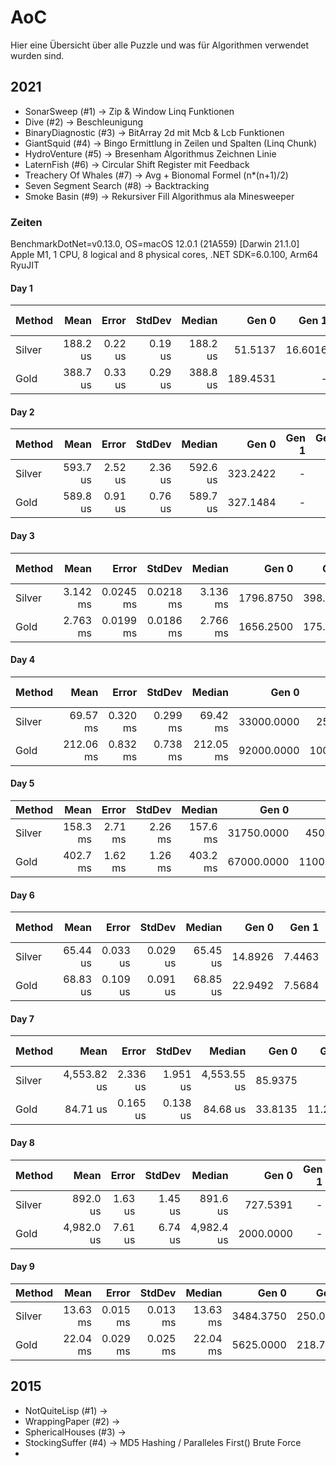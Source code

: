 # AoC

Hier eine Übersicht über alle Puzzle und was für Algorithmen verwendet wurden sind.

## 2021 

* SonarSweep (#1) -> Zip & Window Linq Funktionen
* Dive (#2) -> Beschleunigung 
* BinaryDiagnostic (#3) -> BitArray 2d mit Mcb & Lcb Funktionen
* GiantSquid (#4) -> Bingo Ermittlung in Zeilen und Spalten (Linq Chunk)
* HydroVenture (#5) -> Bresenham Algorithmus Zeichnen Linie
* LaternFish (#6) -> Circular Shift Register mit Feedback
* Treachery Of Whales (#7) -> Avg + Bionomal Formel (n*(n+1)/2)
* Seven Segment Search (#8) -> Backtracking 
* Smoke Basin (#9) -> Rekursiver Fill Algorithmus ala Minesweeper 

### Zeiten

BenchmarkDotNet=v0.13.0, OS=macOS 12.0.1 (21A559) [Darwin 21.1.0]
Apple M1, 1 CPU, 8 logical and 8 physical cores, .NET SDK=6.0.100, Arm64 RyuJIT
#### Day 1
| Method |     Mean |   Error |  StdDev |   Median |    Gen 0 |   Gen 1 | Gen 2 | Allocated |
|------- |---------:|--------:|--------:|---------:|---------:|--------:|------:|----------:|
| Silver | 188.2 us | 0.22 us | 0.19 us | 188.2 us |  51.5137 | 16.6016 |     - |    106 KB |
|   Gold | 388.7 us | 0.33 us | 0.29 us | 388.8 us | 189.4531 |       - |     - |    387 KB |

#### Day 2 
| Method |     Mean |   Error |  StdDev |   Median |    Gen 0 | Gen 1 | Gen 2 | Allocated |
|------- |---------:|--------:|--------:|---------:|---------:|------:|------:|----------:|
| Silver | 593.7 us | 2.52 us | 2.36 us | 592.6 us | 323.2422 |     - |     - |    662 KB |
|   Gold | 589.8 us | 0.91 us | 0.76 us | 589.7 us | 327.1484 |     - |     - |    669 KB |

#### Day 3 
| Method |     Mean |     Error |    StdDev |   Median |     Gen 0 |    Gen 1 | Gen 2 | Allocated |
|------- |---------:|----------:|----------:|---------:|----------:|---------:|------:|----------:|
| Silver | 3.142 ms | 0.0245 ms | 0.0218 ms | 3.136 ms | 1796.8750 | 398.4375 |     - |      4 MB |
|   Gold | 2.763 ms | 0.0199 ms | 0.0186 ms | 2.766 ms | 1656.2500 | 175.7813 |     - |      3 MB |

#### Day 4
| Method |      Mean |    Error |   StdDev |    Median |      Gen 0 |     Gen 1 | Gen 2 | Allocated |
|------- |----------:|---------:|---------:|----------:|-----------:|----------:|------:|----------:|
| Silver |  69.57 ms | 0.320 ms | 0.299 ms |  69.42 ms | 33000.0000 |  250.0000 |     - |     67 MB |
|   Gold | 212.06 ms | 0.832 ms | 0.738 ms | 212.05 ms | 92000.0000 | 1000.0000 |     - |    188 MB |

#### Day 5 
| Method |     Mean |   Error |  StdDev |   Median |      Gen 0 |      Gen 1 |     Gen 2 | Allocated |
|------- |---------:|--------:|--------:|---------:|-----------:|-----------:|----------:|----------:|
| Silver | 158.3 ms | 2.71 ms | 2.26 ms | 157.6 ms | 31750.0000 |  4500.0000 | 1250.0000 |    100 MB |
|   Gold | 402.7 ms | 1.62 ms | 1.26 ms | 403.2 ms | 67000.0000 | 11000.0000 | 3000.0000 |    209 MB |

#### Day 6 
| Method |     Mean |    Error |   StdDev |   Median |   Gen 0 |  Gen 1 | Gen 2 | Allocated |
|------- |---------:|---------:|---------:|---------:|--------:|-------:|------:|----------:|
| Silver | 65.44 us | 0.033 us | 0.029 us | 65.45 us | 14.8926 | 7.4463 |     - |     31 KB |
|   Gold | 68.83 us | 0.109 us | 0.091 us | 68.85 us | 22.9492 | 7.5684 |     - |     47 KB |

#### Day 7 
| Method |        Mean |    Error |   StdDev |      Median |   Gen 0 |   Gen 1 | Gen 2 | Allocated |
|------- |------------:|---------:|---------:|------------:|--------:|--------:|------:|----------:|
| Silver | 4,553.82 us | 2.336 us | 1.951 us | 4,553.55 us | 85.9375 |       - |     - |    181 KB |
|   Gold |    84.71 us | 0.165 us | 0.138 us |    84.68 us | 33.8135 | 11.2305 |     - |     69 KB |
#### Day 8 
| Method |       Mean |   Error |  StdDev |     Median |     Gen 0 | Gen 1 | Gen 2 | Allocated |
|------- |-----------:|--------:|--------:|-----------:|----------:|------:|------:|----------:|
| Silver |   892.0 us | 1.63 us | 1.45 us |   891.6 us |  727.5391 |     - |     - |      1 MB |
|   Gold | 4,982.0 us | 7.61 us | 6.74 us | 4,982.4 us | 2000.0000 |     - |     - |      4 MB |

#### Day 9
| Method |     Mean |    Error |   StdDev |   Median |     Gen 0 |    Gen 1 |    Gen 2 | Allocated |
|------- |---------:|---------:|---------:|---------:|----------:|---------:|---------:|----------:|
| Silver | 13.63 ms | 0.015 ms | 0.013 ms | 13.63 ms | 3484.3750 | 250.0000 | 109.3750 |     10 MB |
|   Gold | 22.04 ms | 0.029 ms | 0.025 ms | 22.04 ms | 5625.0000 | 218.7500 |  93.7500 |     14 MB |



## 2015 

* NotQuiteLisp (#1) ->
* WrappingPaper (#2) -> 
* SphericalHouses (#3) ->
* StockingSuffer (#4) -> MD5 Hashing / Paralleles First()  Brute Force 
* 